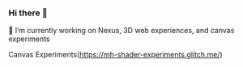 ### Hi there 👋
🔭 I’m currently working on Nexus, 3D web experiences, and canvas experiments

Canvas Experiments(https://mh-shader-experiments.glitch.me/)
<!--
**mykongee/mykongee** is a ✨ _special_ ✨ repository because its `README.md` (this file) appears on your GitHub profile.

Here are some ideas to get you started:

- 🌱 I’m currently learning ...
- 👯 I’m looking to collaborate on ...
- 🤔 I’m looking for help with ...
- 💬 Ask me about ...
- 📫 How to reach me: ...
- 😄 Pronouns: ...
- ⚡ Fun fact: ...
-->
